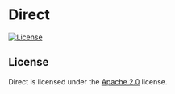 # Direct

[![License](https://img.shields.io/github/license/LXGaming/Direct?label=License&cacheSeconds=86400)](https://github.com/LXGaming/Direct/blob/master/LICENSE)

## License
Direct is licensed under the [Apache 2.0](https://github.com/LXGaming/Direct/blob/master/LICENSE) license.